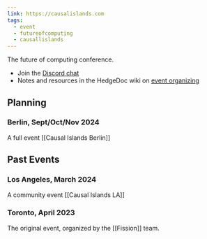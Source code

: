 ```yaml
---
link: https://causalislands.com
tags:
  - event
  - futureofcomputing
  - causallislands
---
```

The future of computing conference.

* Join the [Discord chat](https://discord.gg/DFvMpKC3jb) 
* Notes and resources in the HedgeDoc wiki on [event organizing](https://notes.commonscomputer.com/T57eDpmBTOWDLc4v0siVXg)

## Planning

### Berlin, Sept/Oct/Nov 2024

A full event [[Causal Islands Berlin]]
## Past Events

### Los Angeles, March 2024

A community event [[Causal Islands LA]]

### Toronto, April 2023

The original event, organized by the [[Fission]] team.


